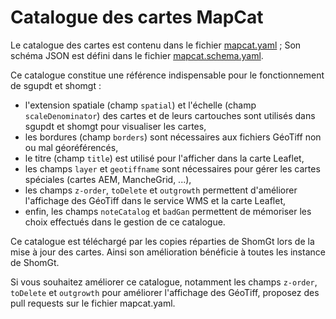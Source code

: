 # Catalogue des cartes MapCat

Le catalogue des cartes est contenu dans le fichier [mapcat.yaml](mapcat.yaml) ;
Son schéma JSON est défini dans le fichier [mapcat.schema.yaml](mapcat.schema.yaml).

Ce catalogue constitue une référence indispensable pour le fonctionnement de sgupdt et shomgt :

- l'extension spatiale (champ `spatial`) et l'échelle (champ `scaleDenominator`) des cartes et de leurs cartouches sont utilisés
  dans sgupdt et shomgt pour visualiser les cartes,
- les bordures (champ `borders`) sont nécessaires aux fichiers GéoTiff non ou mal géoréférencés,
- le titre (champ `title`) est utilisé pour l'afficher dans la carte Leaflet,
- les champs `layer` et `geotiffname` sont nécessaires pour gérer les cartes spéciales (cartes AEM, MancheGrid, ...),
- les champs `z-order`, `toDelete` et `outgrowth` permettent d'améliorer l'affichage des GéoTiff dans le service WMS
  et la carte Leaflet,
- enfin, les champs `noteCatalog` et `badGan` permettent de mémoriser les choix effectués dans le gestion de ce catalogue.

Ce catalogue est téléchargé par les copies réparties de ShomGt lors de la mise à jour des cartes.
Ainsi son amélioration bénéficie à toutes les instance de ShomGt.

Si vous souhaitez améliorer ce catalogue, notamment les champs `z-order`, `toDelete` et `outgrowth` pour améliorer
l'affichage des GéoTiff, proposez des pull requests sur le fichier mapcat.yaml.
